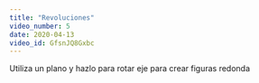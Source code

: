 ```yaml
---
title: "Revoluciones"
video_number: 5
date: 2020-04-13
video_id: GfsnJQ8Gxbc
---
```


Utiliza un plano y hazlo para rotar eje para crear figuras redonda
